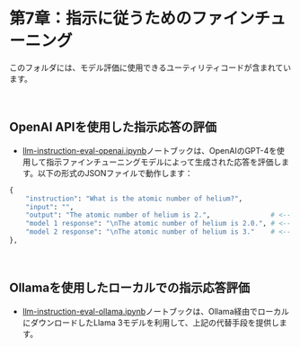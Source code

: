 # 第7章：指示に従うためのファインチューニング

このフォルダには、モデル評価に使用できるユーティリティコードが含まれています。



&nbsp;
## OpenAI APIを使用した指示応答の評価


- [llm-instruction-eval-openai.ipynb](llm-instruction-eval-openai.ipynb)ノートブックは、OpenAIのGPT-4を使用して指示ファインチューニングモデルによって生成された応答を評価します。以下の形式のJSONファイルで動作します：

```python
{
    "instruction": "What is the atomic number of helium?",
    "input": "",
    "output": "The atomic number of helium is 2.",               # <-- テストセットで提供される目標
    "model 1 response": "\nThe atomic number of helium is 2.0.", # <-- LLMによる応答
    "model 2 response": "\nThe atomic number of helium is 3."    # <-- 2番目のLLMによる応答
},
```

&nbsp;
## Ollamaを使用したローカルでの指示応答評価

- [llm-instruction-eval-ollama.ipynb](llm-instruction-eval-ollama.ipynb)ノートブックは、Ollama経由でローカルにダウンロードしたLlama 3モデルを利用して、上記の代替手段を提供します。